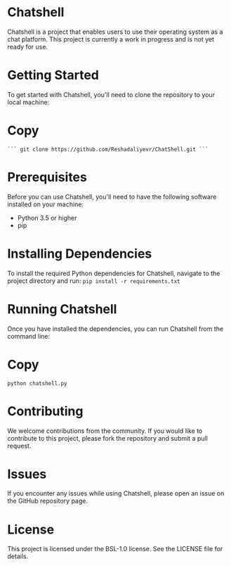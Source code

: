 # Chatshell
Chatshell is a project that enables users to use their operating system as a chat platform. This project is currently a work in progress and is not yet ready for use.

# Getting Started
To get started with Chatshell, you'll need to clone the repository to your local machine:

# Copy
    
    ``` git clone https://github.com/Reshadaliyevr/ChatShell.git ```


# Prerequisites
Before you can use Chatshell, you'll need to have the following software installed on your machine:
* Python 3.5 or higher
* pip

# Installing Dependencies
To install the required Python dependencies for Chatshell, navigate to the project directory and run:
```pip install -r requirements.txt```
# Running Chatshell
Once you have installed the dependencies, you can run Chatshell from the command line:

# Copy
``` python chatshell.py ```
# Contributing
We welcome contributions from the community. If you would like to contribute to this project, please fork the repository and submit a pull request.

# Issues
If you encounter any issues while using Chatshell, please open an issue on the GitHub repository page.

# License
This project is licensed under the BSL-1.0 license. See the LICENSE file for details.
